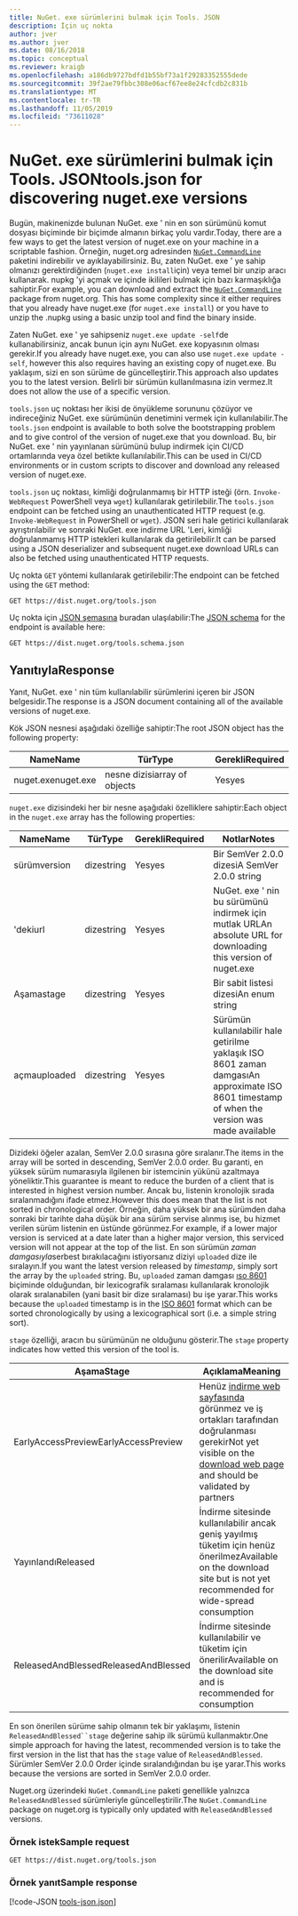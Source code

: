 ```yaml
---
title: NuGet. exe sürümlerini bulmak için Tools. JSON
description: İçin uç nokta
author: jver
ms.author: jver
ms.date: 08/16/2018
ms.topic: conceptual
ms.reviewer: kraigb
ms.openlocfilehash: a186db9727bdfd1b55bf73a1f29283352555dede
ms.sourcegitcommit: 39f2ae79fbbc308e06acf67ee8e24cfcdb2c831b
ms.translationtype: MT
ms.contentlocale: tr-TR
ms.lasthandoff: 11/05/2019
ms.locfileid: "73611028"
---
```

# <a name="toolsjson-for-discovering-nugetexe-versions"></a><span data-ttu-id="ba04b-103">NuGet. exe sürümlerini bulmak için Tools. JSON</span><span class="sxs-lookup"><span data-stu-id="ba04b-103">tools.json for discovering nuget.exe versions</span></span>

<span data-ttu-id="ba04b-104">Bugün, makinenizde bulunan NuGet. exe ' nin en son sürümünü komut dosyası biçiminde bir biçimde almanın birkaç yolu vardır.</span><span class="sxs-lookup"><span data-stu-id="ba04b-104">Today, there are a few ways to get the latest version of nuget.exe on your machine in a scriptable fashion.</span></span> <span data-ttu-id="ba04b-105">Örneğin, nuget.org adresinden [`NuGet.CommandLine`](https://www.nuget.org/packages/NuGet.CommandLine/) paketini indirebilir ve ayıklayabilirsiniz. Bu, zaten NuGet. exe ' ye sahip olmanızı gerektirdiğinden (`nuget.exe install`için) veya temel bir unzip aracı kullanarak. nupkg 'yi açmak ve içinde ikilileri bulmak için bazı karmaşıklığa sahiptir.</span><span class="sxs-lookup"><span data-stu-id="ba04b-105">For example, you can download and extract the [`NuGet.CommandLine`](https://www.nuget.org/packages/NuGet.CommandLine/) package from nuget.org. This has some complexity since it either requires that you already have nuget.exe (for `nuget.exe install`) or you have to unzip the .nupkg using a basic unzip tool and find the binary inside.</span></span>

<span data-ttu-id="ba04b-106">Zaten NuGet. exe ' ye sahipseniz `nuget.exe update -self`de kullanabilirsiniz, ancak bunun için aynı NuGet. exe kopyasının olması gerekir.</span><span class="sxs-lookup"><span data-stu-id="ba04b-106">If you already have nuget.exe, you can also use `nuget.exe update -self`, however this also requires having an existing copy of nuget.exe.</span></span> <span data-ttu-id="ba04b-107">Bu yaklaşım, sizi en son sürüme de güncelleştirir.</span><span class="sxs-lookup"><span data-stu-id="ba04b-107">This approach also updates you to the latest version.</span></span> <span data-ttu-id="ba04b-108">Belirli bir sürümün kullanılmasına izin vermez.</span><span class="sxs-lookup"><span data-stu-id="ba04b-108">It does not allow the use of a specific version.</span></span>

<span data-ttu-id="ba04b-109">`tools.json` uç noktası her ikisi de önyükleme sorununu çözüyor ve indireceğiniz NuGet. exe sürümünün denetimini vermek için kullanılabilir.</span><span class="sxs-lookup"><span data-stu-id="ba04b-109">The `tools.json` endpoint is available to both solve the bootstrapping problem and to give control of the version of nuget.exe that you download.</span></span> <span data-ttu-id="ba04b-110">Bu, bir NuGet. exe ' nin yayınlanan sürümünü bulup indirmek için CI/CD ortamlarında veya özel betikte kullanılabilir.</span><span class="sxs-lookup"><span data-stu-id="ba04b-110">This can be used in CI/CD environments or in custom scripts to discover and download any released version of nuget.exe.</span></span>

<span data-ttu-id="ba04b-111">`tools.json` uç noktası, kimliği doğrulanmamış bir HTTP isteği (örn. `Invoke-WebRequest` PowerShell veya `wget`) kullanılarak getirilebilir.</span><span class="sxs-lookup"><span data-stu-id="ba04b-111">The `tools.json` endpoint can be fetched using an unauthenticated HTTP request (e.g. `Invoke-WebRequest` in PowerShell or `wget`).</span></span> <span data-ttu-id="ba04b-112">JSON seri hale getirici kullanılarak ayrıştırılabilir ve sonraki NuGet. exe indirme URL 'Leri, kimliği doğrulanmamış HTTP istekleri kullanılarak da getirilebilir.</span><span class="sxs-lookup"><span data-stu-id="ba04b-112">It can be parsed using a JSON deserializer and subsequent nuget.exe download URLs can also be fetched using unauthenticated HTTP requests.</span></span>

<span data-ttu-id="ba04b-113">Uç nokta `GET` yöntemi kullanılarak getirilebilir:</span><span class="sxs-lookup"><span data-stu-id="ba04b-113">The endpoint can be fetched using the `GET` method:</span></span>

    GET https://dist.nuget.org/tools.json

<span data-ttu-id="ba04b-114">Uç nokta için [JSON şemasına](https://json-schema.org/) buradan ulaşılabilir:</span><span class="sxs-lookup"><span data-stu-id="ba04b-114">The [JSON schema](https://json-schema.org/) for the endpoint is available here:</span></span>

    GET https://dist.nuget.org/tools.schema.json

## <a name="response"></a><span data-ttu-id="ba04b-115">Yanıtıyla</span><span class="sxs-lookup"><span data-stu-id="ba04b-115">Response</span></span>

<span data-ttu-id="ba04b-116">Yanıt, NuGet. exe ' nin tüm kullanılabilir sürümlerini içeren bir JSON belgesidir.</span><span class="sxs-lookup"><span data-stu-id="ba04b-116">The response is a JSON document containing all of the available versions of nuget.exe.</span></span>

<span data-ttu-id="ba04b-117">Kök JSON nesnesi aşağıdaki özelliğe sahiptir:</span><span class="sxs-lookup"><span data-stu-id="ba04b-117">The root JSON object has the following property:</span></span>

<span data-ttu-id="ba04b-118">Name</span><span class="sxs-lookup"><span data-stu-id="ba04b-118">Name</span></span>      | <span data-ttu-id="ba04b-119">Tür</span><span class="sxs-lookup"><span data-stu-id="ba04b-119">Type</span></span>             | <span data-ttu-id="ba04b-120">Gerekli</span><span class="sxs-lookup"><span data-stu-id="ba04b-120">Required</span></span>
--------- | ---------------- | --------
<span data-ttu-id="ba04b-121">nuget.exe</span><span class="sxs-lookup"><span data-stu-id="ba04b-121">nuget.exe</span></span> | <span data-ttu-id="ba04b-122">nesne dizisi</span><span class="sxs-lookup"><span data-stu-id="ba04b-122">array of objects</span></span> | <span data-ttu-id="ba04b-123">Yes</span><span class="sxs-lookup"><span data-stu-id="ba04b-123">yes</span></span>

<span data-ttu-id="ba04b-124">`nuget.exe` dizisindeki her bir nesne aşağıdaki özelliklere sahiptir:</span><span class="sxs-lookup"><span data-stu-id="ba04b-124">Each object in the `nuget.exe` array has the following properties:</span></span>

<span data-ttu-id="ba04b-125">Name</span><span class="sxs-lookup"><span data-stu-id="ba04b-125">Name</span></span>     | <span data-ttu-id="ba04b-126">Tür</span><span class="sxs-lookup"><span data-stu-id="ba04b-126">Type</span></span>   | <span data-ttu-id="ba04b-127">Gerekli</span><span class="sxs-lookup"><span data-stu-id="ba04b-127">Required</span></span> | <span data-ttu-id="ba04b-128">Notlar</span><span class="sxs-lookup"><span data-stu-id="ba04b-128">Notes</span></span>
-------- | ------ | -------- | -----
<span data-ttu-id="ba04b-129">sürüm</span><span class="sxs-lookup"><span data-stu-id="ba04b-129">version</span></span>  | <span data-ttu-id="ba04b-130">dize</span><span class="sxs-lookup"><span data-stu-id="ba04b-130">string</span></span> | <span data-ttu-id="ba04b-131">Yes</span><span class="sxs-lookup"><span data-stu-id="ba04b-131">yes</span></span>      | <span data-ttu-id="ba04b-132">Bir SemVer 2.0.0 dizesi</span><span class="sxs-lookup"><span data-stu-id="ba04b-132">A SemVer 2.0.0 string</span></span>
<span data-ttu-id="ba04b-133">'deki</span><span class="sxs-lookup"><span data-stu-id="ba04b-133">url</span></span>      | <span data-ttu-id="ba04b-134">dize</span><span class="sxs-lookup"><span data-stu-id="ba04b-134">string</span></span> | <span data-ttu-id="ba04b-135">Yes</span><span class="sxs-lookup"><span data-stu-id="ba04b-135">yes</span></span>      | <span data-ttu-id="ba04b-136">NuGet. exe ' nin bu sürümünü indirmek için mutlak URL</span><span class="sxs-lookup"><span data-stu-id="ba04b-136">An absolute URL for downloading this version of nuget.exe</span></span>
<span data-ttu-id="ba04b-137">Aşama</span><span class="sxs-lookup"><span data-stu-id="ba04b-137">stage</span></span>    | <span data-ttu-id="ba04b-138">dize</span><span class="sxs-lookup"><span data-stu-id="ba04b-138">string</span></span> | <span data-ttu-id="ba04b-139">Yes</span><span class="sxs-lookup"><span data-stu-id="ba04b-139">yes</span></span>      | <span data-ttu-id="ba04b-140">Bir sabit listesi dizesi</span><span class="sxs-lookup"><span data-stu-id="ba04b-140">An enum string</span></span>
<span data-ttu-id="ba04b-141">açma</span><span class="sxs-lookup"><span data-stu-id="ba04b-141">uploaded</span></span> | <span data-ttu-id="ba04b-142">dize</span><span class="sxs-lookup"><span data-stu-id="ba04b-142">string</span></span> | <span data-ttu-id="ba04b-143">Yes</span><span class="sxs-lookup"><span data-stu-id="ba04b-143">yes</span></span>      | <span data-ttu-id="ba04b-144">Sürümün kullanılabilir hale getirilme yaklaşık ISO 8601 zaman damgası</span><span class="sxs-lookup"><span data-stu-id="ba04b-144">An approximate ISO 8601 timestamp of when the version was made available</span></span>

<span data-ttu-id="ba04b-145">Dizideki öğeler azalan, SemVer 2.0.0 sırasına göre sıralanır.</span><span class="sxs-lookup"><span data-stu-id="ba04b-145">The items in the array will be sorted in descending, SemVer 2.0.0 order.</span></span> <span data-ttu-id="ba04b-146">Bu garanti, en yüksek sürüm numarasıyla ilgilenen bir istemcinin yükünü azaltmaya yöneliktir.</span><span class="sxs-lookup"><span data-stu-id="ba04b-146">This guarantee is meant to reduce the burden of a client that is interested in highest version number.</span></span> <span data-ttu-id="ba04b-147">Ancak bu, listenin kronolojik sırada sıralanmadığını ifade etmez.</span><span class="sxs-lookup"><span data-stu-id="ba04b-147">However this does mean that the list is not sorted in chronological order.</span></span> <span data-ttu-id="ba04b-148">Örneğin, daha yüksek bir ana sürümden daha sonraki bir tarihte daha düşük bir ana sürüm servise alınmış ise, bu hizmet verilen sürüm listenin en üstünde görünmez.</span><span class="sxs-lookup"><span data-stu-id="ba04b-148">For example, if a lower major version is serviced at a date later than a higher major version, this serviced version will not appear at the top of the list.</span></span> <span data-ttu-id="ba04b-149">En son sürümün *zaman damgasıyla*serbest bırakılacağını istiyorsanız diziyi `uploaded` dize ile sıralayın.</span><span class="sxs-lookup"><span data-stu-id="ba04b-149">If you want the latest version released by *timestamp*, simply sort the array by the `uploaded` string.</span></span> <span data-ttu-id="ba04b-150">Bu, `uploaded` zaman damgası [ıso 8601](https://www.iso.org/iso-8601-date-and-time-format.html) biçiminde olduğundan, bir lexicografik sıralaması kullanılarak kronolojik olarak sıralanabilen (yani basit bir dize sıralaması) bu işe yarar.</span><span class="sxs-lookup"><span data-stu-id="ba04b-150">This works because the `uploaded` timestamp is in the [ISO 8601](https://www.iso.org/iso-8601-date-and-time-format.html) format which can be sorted chronologically by using a lexicographical sort (i.e. a simple string sort).</span></span>

<span data-ttu-id="ba04b-151">`stage` özelliği, aracın bu sürümünün ne olduğunu gösterir.</span><span class="sxs-lookup"><span data-stu-id="ba04b-151">The `stage` property indicates how vetted this version of the tool is.</span></span> 

<span data-ttu-id="ba04b-152">Aşama</span><span class="sxs-lookup"><span data-stu-id="ba04b-152">Stage</span></span>              | <span data-ttu-id="ba04b-153">Açıklama</span><span class="sxs-lookup"><span data-stu-id="ba04b-153">Meaning</span></span>
------------------ | ------
<span data-ttu-id="ba04b-154">EarlyAccessPreview</span><span class="sxs-lookup"><span data-stu-id="ba04b-154">EarlyAccessPreview</span></span> | <span data-ttu-id="ba04b-155">Henüz [indirme web sayfasında](https://www.nuget.org/downloads) görünmez ve iş ortakları tarafından doğrulanması gerekir</span><span class="sxs-lookup"><span data-stu-id="ba04b-155">Not yet visible on the [download web page](https://www.nuget.org/downloads) and should be validated by partners</span></span>
<span data-ttu-id="ba04b-156">Yayınlandı</span><span class="sxs-lookup"><span data-stu-id="ba04b-156">Released</span></span>           | <span data-ttu-id="ba04b-157">İndirme sitesinde kullanılabilir ancak geniş yayılmış tüketim için henüz önerilmez</span><span class="sxs-lookup"><span data-stu-id="ba04b-157">Available on the download site but is not yet recommended for wide-spread consumption</span></span>
<span data-ttu-id="ba04b-158">ReleasedAndBlessed</span><span class="sxs-lookup"><span data-stu-id="ba04b-158">ReleasedAndBlessed</span></span> | <span data-ttu-id="ba04b-159">İndirme sitesinde kullanılabilir ve tüketim için önerilir</span><span class="sxs-lookup"><span data-stu-id="ba04b-159">Available on the download site and is recommended for consumption</span></span>

<span data-ttu-id="ba04b-160">En son önerilen sürüme sahip olmanın tek bir yaklaşımı, listenin `ReleasedAndBlessed``stage` değerine sahip ilk sürümü kullanmaktır.</span><span class="sxs-lookup"><span data-stu-id="ba04b-160">One simple approach for having the latest, recommended version is to take the first version in the list that has the `stage` value of `ReleasedAndBlessed`.</span></span> <span data-ttu-id="ba04b-161">Sürümler SemVer 2.0.0 Order içinde sıralandığından bu işe yarar.</span><span class="sxs-lookup"><span data-stu-id="ba04b-161">This works because the versions are sorted in SemVer 2.0.0 order.</span></span>

<span data-ttu-id="ba04b-162">Nuget.org üzerindeki `NuGet.CommandLine` paketi genellikle yalnızca `ReleasedAndBlessed` sürümleriyle güncelleştirilir.</span><span class="sxs-lookup"><span data-stu-id="ba04b-162">The `NuGet.CommandLine` package on nuget.org is typically only updated with `ReleasedAndBlessed` versions.</span></span>

### <a name="sample-request"></a><span data-ttu-id="ba04b-163">Örnek istek</span><span class="sxs-lookup"><span data-stu-id="ba04b-163">Sample request</span></span>

    GET https://dist.nuget.org/tools.json

### <a name="sample-response"></a><span data-ttu-id="ba04b-164">Örnek yanıt</span><span class="sxs-lookup"><span data-stu-id="ba04b-164">Sample response</span></span>

[!code-JSON [tools-json.json](./_data/tools-json.json)]
